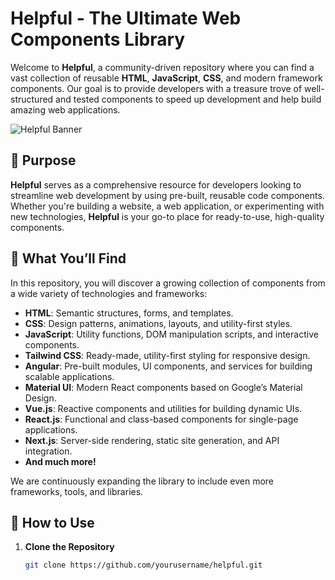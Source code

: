 # Helpful - The Ultimate Web Components Library

Welcome to **Helpful**, a community-driven repository where you can find a vast collection of reusable **HTML**, **JavaScript**, **CSS**, and modern framework components. Our goal is to provide developers with a treasure trove of well-structured and tested components to speed up development and help build amazing web applications.

![Helpful Banner](path/to/your/banner-image.png) <!-- Replace with an actual image link if needed -->

## 🌟 Purpose

**Helpful** serves as a comprehensive resource for developers looking to streamline web development by using pre-built, reusable code components. Whether you're building a website, a web application, or experimenting with new technologies, **Helpful** is your go-to place for ready-to-use, high-quality components.

## 🚀 What You’ll Find

In this repository, you will discover a growing collection of components from a wide variety of technologies and frameworks:

- **HTML**: Semantic structures, forms, and templates.
- **CSS**: Design patterns, animations, layouts, and utility-first styles.
- **JavaScript**: Utility functions, DOM manipulation scripts, and interactive components.
- **Tailwind CSS**: Ready-made, utility-first styling for responsive design.
- **Angular**: Pre-built modules, UI components, and services for building scalable applications.
- **Material UI**: Modern React components based on Google’s Material Design.
- **Vue.js**: Reactive components and utilities for building dynamic UIs.
- **React.js**: Functional and class-based components for single-page applications.
- **Next.js**: Server-side rendering, static site generation, and API integration.
- **And much more!**

We are continuously expanding the library to include even more frameworks, tools, and libraries.

## 🎯 How to Use

1. **Clone the Repository**  
   ```bash
   git clone https://github.com/yourusername/helpful.git
